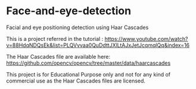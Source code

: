 # Face-and-eye-detection
Facial and eye positioning detection using Haar Cascades

This is a project referred in the tutorial : https://www.youtube.com/watch?v=88HdqNDQsEk&list=PLQVvvaa0QuDdttJXlLtAJxJetJcqmqlQq&index=16

The Haar Cascades file are available here: https://github.com/opencv/opencv/tree/master/data/haarcascades

This project is for Educational Purpose only and not for any kind of commercial use as the Haar Cascades files
are licensed.


